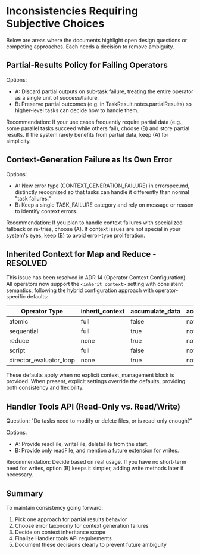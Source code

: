 # Inconsistencies Requiring Subjective Choices

Below are areas where the documents highlight open design questions or competing approaches. Each needs a decision to remove ambiguity.

## Partial-Results Policy for Failing Operators

Options:
- A: Discard partial outputs on sub‐task failure, treating the entire operator as a single unit of success/failure.
- B: Preserve partial outcomes (e.g. in TaskResult.notes.partialResults) so higher‐level tasks can decide how to handle them.

Recommendation: If your use cases frequently require partial data (e.g., some parallel tasks succeed while others fail), choose (B) and store partial results. If the system rarely benefits from partial data, keep (A) for simplicity.

## Context-Generation Failure as Its Own Error

Options:
- A: New error type (CONTEXT_GENERATION_FAILURE) in errorspec.md, distinctly recognized so that tasks can handle it differently than normal "task failures."
- B: Keep a single TASK_FAILURE category and rely on message or reason to identify context errors.

Recommendation: If you plan to handle context failures with specialized fallback or re-tries, choose (A). If context issues are not special in your system's eyes, keep (B) to avoid error-type proliferation.

## Inherited Context for Map and Reduce - RESOLVED

This issue has been resolved in ADR 14 (Operator Context Configuration). All operators now support the `<inherit_context>` setting with consistent semantics, following the hybrid configuration approach with operator-specific defaults:

| Operator Type | inherit_context | accumulate_data | accumulation_format | fresh_context |
|---------------|-----------------|-----------------|---------------------|---------------|
| atomic        | full            | false           | notes_only          | enabled       |
| sequential    | full            | true            | notes_only          | enabled       |
| reduce        | none            | true            | notes_only          | enabled       |
| script        | full            | false           | notes_only          | disabled      |
| director_evaluator_loop | none  | true            | notes_only          | enabled       |

These defaults apply when no explicit context_management block is provided. When present, explicit settings override the defaults, providing both consistency and flexibility.

## Handler Tools API (Read-Only vs. Read/Write)

Question: "Do tasks need to modify or delete files, or is read-only enough?"

Options:
- A: Provide readFile, writeFile, deleteFile from the start.
- B: Provide only readFile, and mention a future extension for writes.

Recommendation: Decide based on real usage. If you have no short-term need for writes, option (B) keeps it simpler, adding write methods later if necessary.

## Summary

To maintain consistency going forward:
1. Pick one approach for partial results behavior
2. Choose error taxonomy for context generation failures
3. Decide on context inheritance scope
4. Finalize Handler tools API requirements
5. Document these decisions clearly to prevent future ambiguity
